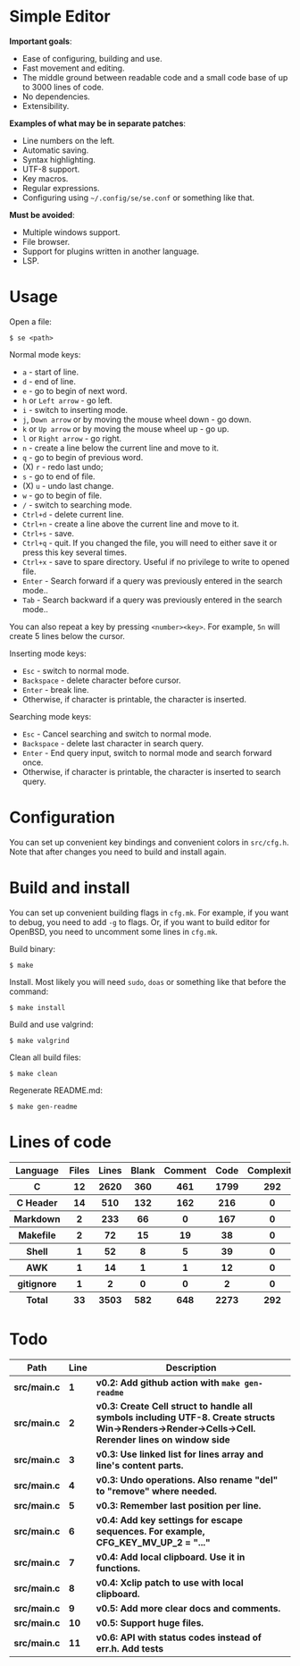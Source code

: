 # Simple Editor

**Important goals**:

- Ease of configuring, building and use.
- Fast movement and editing.
- The middle ground between readable code and a small code base of up to 3000 lines of code.
- No dependencies.
- Extensibility.

**Examples of what may be in separate patches**:

- Line numbers on the left.
- Automatic saving.
- Syntax highlighting.
- UTF-8 support.
- Key macros.
- Regular expressions.
- Configuring using `~/.config/se/se.conf` or something like that.

**Must be avoided**:

- Multiple windows support.
- File browser.
- Support for plugins written in another language.
- LSP.

# Usage

Open a file:

```
$ se <path>
```

Normal mode keys:

- `a` - start of line.
- `d` - end of line.
- `e` - go to begin of next word.
- `h` or `Left arrow` - go left.
- `i` - switch to inserting mode.
- `j`, `Down arrow` or by moving the mouse wheel down - go down.
- `k` or `Up arrow` or by moving the mouse wheel up - go up.
- `l` or `Right arrow` - go right.
- `n` - create a line below the current line and move to it.
- `q` - go to begin of previous word.
- (X) `r` - redo last undo;
- `s` - go to end of file.
- (X) `u` - undo last change.
- `w` - go to begin of file.
- `/` - switch to searching mode.
- `Ctrl+d` - delete current line.
- `Ctrl+n` - create a line above the current line and move to it.
- `Ctrl+s` - save.
- `Ctrl+q` - quit. If you changed the file, you will need to either save it or press this key several times.
- `Ctrl+x` - save to spare directory. Useful if no privilege to write to opened file.
- `Enter` - Search forward if a query was previously entered in the search mode..
- `Tab` - Search backward if a query was previously entered in the search mode..

You can also repeat a key by pressing `<number><key>`. For example, `5n` will create 5 lines below the cursor.

Inserting mode keys:

- `Esc` - switch to normal mode.
- `Backspace` - delete character before cursor.
- `Enter` - break line.
- Otherwise, if character is printable, the character is inserted.

Searching mode keys:

- `Esc` - Cancel searching and switch to normal mode.
- `Backspace` - delete last character in search query.
- `Enter` - End query input, switch to normal mode and search forward once.
- Otherwise, if character is printable, the character is inserted to search query.


# Configuration

You can set up convenient key bindings and convenient colors in `src/cfg.h`. Note that after changes you need to build and install again.

# Build and install

You can set up convenient building flags in `cfg.mk`. For example, if you want to debug, you need to add `-g` to flags. Or, if you want to build editor for OpenBSD, you need to uncomment some lines in `cfg.mk`.

Build binary:

```
$ make
```

Install. Most likely you will need `sudo`, `doas` or something like that before the command:

```
$ make install
```

Build and use valgrind:

```
$ make valgrind
```

Clean all build files:

```
$ make clean
```

Regenerate README.md:

```
$ make gen-readme
```


# Lines of code

<table id="scc-table">
	<thead><tr>
		<th>Language</th>
		<th>Files</th>
		<th>Lines</th>
		<th>Blank</th>
		<th>Comment</th>
		<th>Code</th>
		<th>Complexity</th>
		<th>Bytes</th>
	</tr></thead>
	<tbody><tr>
		<th>C</th>
		<th>12</th>
		<th>2620</th>
		<th>360</th>
		<th>461</th>
		<th>1799</th>
		<th>292</th>
		<th>62131</th>
	</tr><tr>
		<th>C Header</th>
		<th>14</th>
		<th>510</th>
		<th>132</th>
		<th>162</th>
		<th>216</th>
		<th>0</th>
		<th>12674</th>
	</tr><tr>
		<th>Markdown</th>
		<th>2</th>
		<th>233</th>
		<th>66</th>
		<th>0</th>
		<th>167</th>
		<th>0</th>
		<th>5986</th>
	</tr><tr>
		<th>Makefile</th>
		<th>2</th>
		<th>72</th>
		<th>15</th>
		<th>19</th>
		<th>38</th>
		<th>0</th>
		<th>1555</th>
	</tr><tr>
		<th>Shell</th>
		<th>1</th>
		<th>52</th>
		<th>8</th>
		<th>5</th>
		<th>39</th>
		<th>0</th>
		<th>1008</th>
	</tr><tr>
		<th>AWK</th>
		<th>1</th>
		<th>14</th>
		<th>1</th>
		<th>1</th>
		<th>12</th>
		<th>0</th>
		<th>220</th>
	</tr><tr>
		<th>gitignore</th>
		<th>1</th>
		<th>2</th>
		<th>0</th>
		<th>0</th>
		<th>2</th>
		<th>0</th>
		<th>11</th>
	</tr></tbody>
	<tfoot><tr>
		<th>Total</th>
		<th>33</th>
		<th>3503</th>
		<th>582</th>
		<th>648</th>
		<th>2273</th>
		<th>292</th>
    	<th>83585</th>
	</tr></tfoot>
	</table>

# Todo

|Path|Line|Description|
|-|-|-|
|**src/main.c**|**1**|**v0.2: Add github action with `make gen-readme`**|
|**src/main.c**|**2**|**v0.3: Create Cell struct to handle all symbols including UTF-8. Create structs Win->Renders->Render->Cells->Cell. Rerender lines on window side**|
|**src/main.c**|**3**|**v0.3: Use linked list for lines array and line's content parts.**|
|**src/main.c**|**4**|**v0.3: Undo operations. Also rename "del" to "remove" where needed.**|
|**src/main.c**|**5**|**v0.3: Remember last position per line.**|
|**src/main.c**|**6**|**v0.4: Add key settings for escape sequences. For example, CFG_KEY_MV_UP_2 = "..."**|
|**src/main.c**|**7**|**v0.4: Add local clipboard. Use it in functions.**|
|**src/main.c**|**8**|**v0.4: Xclip patch to use with local clipboard.**|
|**src/main.c**|**9**|**v0.5: Add more clear docs and comments.**|
|**src/main.c**|**10**|**v0.5: Support huge files.**|
|**src/main.c**|**11**|**v0.6: API with status codes instead of err.h. Add tests**|

